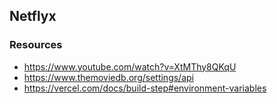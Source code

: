 ## Netflyx

### Resources

- https://www.youtube.com/watch?v=XtMThy8QKqU
- https://www.themoviedb.org/settings/api
- https://vercel.com/docs/build-step#environment-variables
